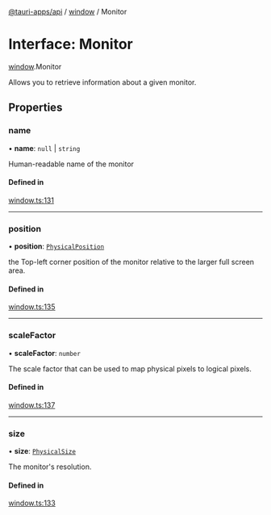 [@tauri-apps/api](../README.md) / [window](../modules/window.md) / Monitor

# Interface: Monitor

[window](../modules/window.md).Monitor

Allows you to retrieve information about a given monitor.

## Properties

### name

• **name**: ``null`` \| `string`

Human-readable name of the monitor

#### Defined in

[window.ts:131](https://github.com/tauri-apps/tauri/blob/35b5378/tooling/api/src/window.ts#L131)

___

### position

• **position**: [`PhysicalPosition`](../classes/window.PhysicalPosition.md)

the Top-left corner position of the monitor relative to the larger full screen area.

#### Defined in

[window.ts:135](https://github.com/tauri-apps/tauri/blob/35b5378/tooling/api/src/window.ts#L135)

___

### scaleFactor

• **scaleFactor**: `number`

The scale factor that can be used to map physical pixels to logical pixels.

#### Defined in

[window.ts:137](https://github.com/tauri-apps/tauri/blob/35b5378/tooling/api/src/window.ts#L137)

___

### size

• **size**: [`PhysicalSize`](../classes/window.PhysicalSize.md)

The monitor's resolution.

#### Defined in

[window.ts:133](https://github.com/tauri-apps/tauri/blob/35b5378/tooling/api/src/window.ts#L133)
